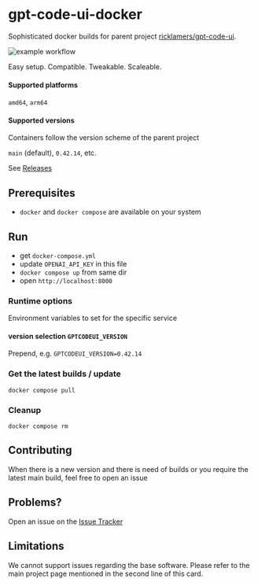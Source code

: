 # gpt-code-ui-docker

Sophisticated docker builds for parent project [ricklamers/gpt-code-ui](https://github.com/ricklamers/gpt-code-ui). 

![example workflow](https://github.com/localagi/gpt-code-ui-docker/actions/workflows/publish-docker.yml/badge.svg?branch=main)

Easy setup. Compatible. Tweakable. Scaleable.

#### Supported platforms
`amd64`, `arm64`

#### Supported versions
Containers follow the version scheme of the parent project

`main` (default), `0.42.14`, etc.

See [Releases](../../releases)

## Prerequisites

* `docker` and `docker compose` are available on your system

## Run

* get `docker-compose.yml`
* update `OPENAI_API_KEY` in this file
* `docker compose up` from same dir
* open `http://localhost:8000`

### Runtime options
Environment variables to set for the specific service

#### version selection `GPTCODEUI_VERSION`
Prepend, e.g. `GPTCODEUI_VERSION=0.42.14`


### Get the latest builds / update
`docker compose pull`

### Cleanup
`docker compose rm`

## Contributing

When there is a new version and there is need of builds or you require the latest main build, feel free to open an issue

## Problems?

Open an issue on the [Issue Tracker](../../issues)

## Limitations
We cannot support issues regarding the base software. Please refer to the main project page mentioned in the second line of this card.
